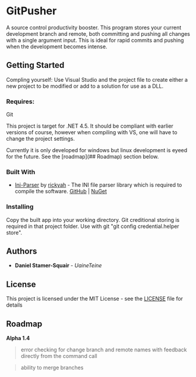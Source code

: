 # GitPusher

A source control productivity booster. This program stores your current development branch and remote, both committing and pushing all changes with a single argument input. This is ideal for rapid commits and pushing when the development becomes intense.

## Getting Started

Compling yourself: Use Visual Studio and the project file to create either a new project to be modified or add to a solution for use as a DLL.

### Requires:

Git

This project is target for .NET 4.5. It should be compliant with earlier versions of course, however when compiling with VS, one will have to change the project settings.

Currently it is only developed for windows but linux development is eyeed for the future. See the [roadmap](## Roadmap) section below.

### Built With

* [Ini-Parser](https://github.com/rickyah/ini-parser) by [rickyah](https://github.com/rickyah) - The INI file parser library which is required to compile the software. [GitHub](https://github.com/rickyah/ini-parser) |  [NuGet](https://www.nuget.org/packages/ini-parser/)

### Installing

Copy the built app into your working directory. Git creditional storing is required in that project folder. Use with git "git config credential.helper store".

## Authors

* **Daniel Stamer-Squair** - *UaineTeine*

## License

This project is licensed under the MIT License - see the [LICENSE](LICENSE) file for details

## Roadmap

**Alpha 1.4**

>error checking for change branch and remote names with feedback directly from the command call

>ability to merge branches
